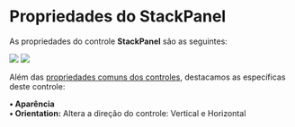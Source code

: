 # Propriedades do StackPanel

As propriedades do controle **StackPanel** são as seguintes:

![](http://www.gvinci.com.br/manual/stackpanel_1.zoom80.png)   ![](http://www.gvinci.com.br/manual/stackpanel_2.zoom80.png)

Além das [propriedades comuns dos controles](http://www.gvinci.com.br/manual/propriedades_comuns_de_control.htm), destacamos as específicas deste controle:

**• Aparência**  
        **• Orientation:** Altera a direção do controle: Vertical e Horizontal

